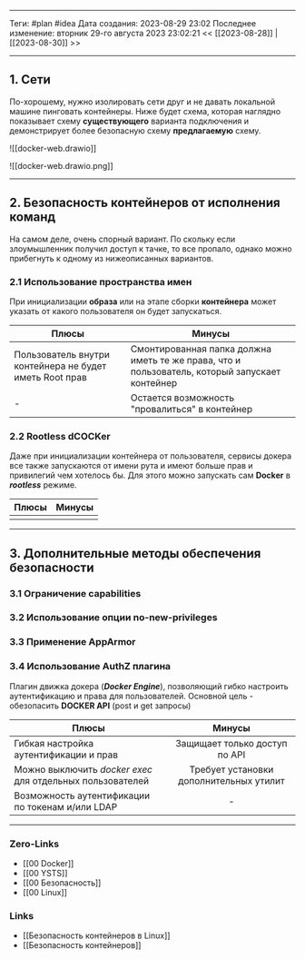 ___
Теги: #plan #idea 
Дата создания: 2023-08-29 23:02 
Последнее изменение: вторник 29-го августа 2023 23:02:21
<< [[2023-08-28]] | [[2023-08-30]] >> 
___
## 1. Сети

По-хорошему, нужно изолировать сети друг и не давать локальной машине пинговать контейнеры.
Ниже будет схема, которая наглядно показывает схему **существующего** варианта подключения и демонстрирует более безопасную схему **предлагаемую** схему.

![[docker-web.drawio]]

![[docker-web.drawio.png]]

---
## 2. Безопасность контейнеров от исполнения команд

На самом деле, очень спорный вариант. По скольку если злоумышленник получил доступ к тачке, то все пропало, однако можно прибегнуть к одному из нижеописанных вариантов.

### 2.1 Использование пространства имен

При инициализации **образа** или на этапе сборки **контейнера** может указать от какого пользователя он будет запускаться.

| Плюсы                                                   | Минусы                                                                                         |
| ------------------------------------------------------- | ---------------------------------------------------------------------------------------------- |
| Пользователь внутри контейнера не будет иметь Root прав | Смонтированная папка должна иметь те же права, что и пользователь, который запускает контейнер |
| -                                                       | Остается возможность "провалиться" в контейнер                                                 |

### 2.2 Rootless dCOCKer

Даже при инициализации контейнера от пользователя, сервисы докера все также запускаются от имени рута и имеют больше прав и привилегий чем хотелось бы. Для этого можно запускать сам **Docker** в ***rootless*** режиме.

| Плюсы | Минусы |
| ----- | ------ |
|       |        |

---

## 3. Дополнительные методы обеспечения безопасности

### 3.1 Ограничение capabilities

### 3.2 Использование опции no-new-privileges

### 3.3 Применение AppArmor

### 3.4 Использование AuthZ плагина

Плагин движка докера (***Docker Engine***), позволяющий гибко настроить аутентификацию и права для пользователей. Основной цель - обезопасить **DOCKER API** (post и get запросы)

| Плюсы                                                      | Минусы |
| ---------------------------------------------------------- |:------:|
| Гибкая настройка аутентификации и прав                    | Защищает только доступ по API    |
| Можно выключить *docker exec* для отдельных пользователей | Требует установки дополнительных утилит       |
| Возможность аутентификации по токенам и/или LDAP                                                          |  -      |

___
### Zero-Links
- [[00 Docker]]
- [[00 YSTS]]
- [[00 Безопасность]]
- [[00 Linux]]

### Links
- [[Безопасность контейнеров в Linux]]
- [[Безопасность контейнеров]]
